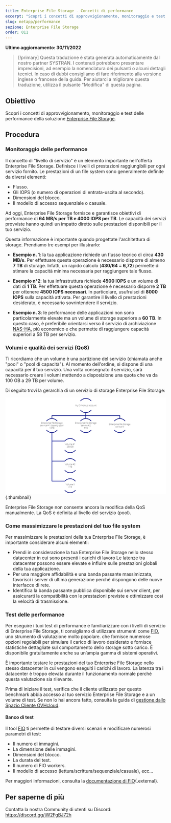 ```yaml
---
title: Enterprise File Storage - Concetti di performance
excerpt: "Scopri i concetti di approvvigionamento, monitoraggio e test delle performance della soluzione Enterprise File Storage"
slug: netapp/performance
sezione: Enterprise File Storage
order: 011
---
```


**Ultimo aggiornamento: 30/11/2022**

> [!primary]
> Questa traduzione è stata generata automaticamente dal nostro partner SYSTRAN. I contenuti potrebbero presentare imprecisioni, ad esempio la nomenclatura dei pulsanti o alcuni dettagli tecnici. In caso di dubbi consigliamo di fare riferimento alla versione inglese o francese della guida. Per aiutarci a migliorare questa traduzione, utilizza il pulsante "Modifica" di questa pagina.
>

## Obiettivo

Scopri i concetti di approvvigionamento, monitoraggio e test delle performance della soluzione [Enterprise File Storage](https://www.ovhcloud.com/it/storage-solutions/enterprise-file-storage/).

## Procedura

### Monitoraggio delle performance

Il concetto di "livello di servizio" è un elemento importante nell'offerta Enterprise File Storage. Definisce i livelli di prestazioni raggiungibili per ogni servizio fornito. Le prestazioni di un file system sono generalmente definite da diversi elementi: 

- Flusso.
- Gli IOPS (o numero di operazioni di entrata-uscita al secondo).
- Dimensioni del blocco.
- Il modello di accesso sequenziale o casuale.

Ad oggi, Enterprise File Storage fornisce e garantisce obiettivi di performance di **64 MB/s per TB e 4000 IOPS per TB**. Le capacità dei servizi provviste hanno quindi un impatto diretto sulle prestazioni disponibili per il tuo servizio.

Questa informazione è importante quando progettate l'architettura di storage. Prendiamo tre esempi per illustrarlo:

- **Esempio n. 1**: la tua applicazione richiede un flusso teorico di circa **430 MB/s**. Per effettuare questa operazione è necessario disporre di almeno **7 TB** di storage. Infatti, un rapido calcolo (**430/64 = 6,72**) permette di stimare la capacità minima necessaria per raggiungere tale flusso.

- **Esempio n°2**: la tua infrastruttura richiede **4500 IOPS** e un volume di dati di **1 TB**. Per effettuare questa operazione è necessario disporre **2 TB** per ottenere **4500 IOPS necessari**. In particolare, usufruisci di **8000 IOPS** sulla capacità attivata. Per garantire il livello di prestazioni desiderato, è necessario sovrintendere il servizio.

- **Esempio n. 3**: le performance delle applicazioni non sono particolarmente elevate ma un volume di storage superiore a **60 TB**. In questo caso, è preferibile orientarsi verso il servizio di archiviazione [NAS-HA](https://www.ovhcloud.com/it/storage-solutions/nas-ha/), più economico e che permette di raggiungere capacità superiori a 58 TB per servizio.

### Volumi e qualità dei servizi (QoS)

Ti ricordiamo che un volume è una partizione del servizio (chiamata anche "pool" o "pool di capacità"). Al momento dell'ordine, si dispone di una capacità per il tuo servizio. Una volta consegnato il servizio, sarà necessario creare i volumi mettendo a disposizione una quota che va da 100 GB a 29 TB per volume. 

Di seguito trovi la gerarchia di un servizio di storage Enterprise File Storage:

![Enterprise File Storage Perf 1](images/Netapp_Hierarchie_2.png){.thumbnail}

Enterprise File Storage non consente ancora la modifica della QoS manualmente. La QoS è definita al livello del servizio (pool).

### Come massimizzare le prestazioni del tuo file system

Per massimizzare le prestazioni della tua Enterprise File Storage, è importante considerare alcuni elementi:

- Prendi in considerazione la tua Enterprise File Storage nello stesso datacenter in cui sono presenti i carichi di lavoro Le latenze tra datacenter possono essere elevate e influire sulle prestazioni globali della tua applicazione.
- Per una maggiore affidabilità e una banda passante massimizzata, favorisci i server di ultima generazione perché dispongono delle nuove interfacce di rete.
- Identifica la banda passante pubblica disponibile sui server client, per assicurarti la compatibilità con le prestazioni previste e ottimizzare così la velocità di trasmissione.

### Test delle performance

Per eseguire i tuoi test di performance e familiarizzare con i livelli di servizio di Enterprise File Storage, ti consigliamo di utilizzare strumenti come [FIO](https://github.com/axboe/fio), uno strumento di valutazione molto popolare. che fornisce numerose opzioni regolabili per simulare il carico di lavoro desiderato e fornisce statistiche dettagliate sul comportamento dello storage sotto carico. È disponibile gratuitamente anche su un’ampia gamma di sistemi operativi.

È importante testare le prestazioni del tuo Enterprise File Storage nello stesso datacenter in cui vengono eseguiti i carichi di lavoro. La latenza tra i datacenter è troppo elevata durante il funzionamento normale perché questa valutazione sia rilevante.

Prima di iniziare il test, verifica che il cliente utilizzato per questo benchmark abbia accesso al tuo servizio Enterprise File Storage e a un volume di test. Se non lo hai ancora fatto, consulta la guida di [gestione dallo Spazio Cliente OVHcloud](https://docs.ovh.com/it/storage/file-storage/netapp/control-panel/).

#### Banco di test

Il tool [FIO](https://github.com/axboe/fio) ti permette di testare diversi scenari e modificare numerosi parametri di test: 

- Il numero di immagini.
- La dimensione delle immagini.
- Dimensioni del blocco.
- La durata del test.
- Il numero di FIO workers.
- Il modello di accesso (lettura/scrittura/sequenziale/casuale), ecc...

Per maggiori informazioni, consulta la [documentazione di FIO](https://fio.readthedocs.io/en/latest/index.html){.external}.

## Per saperne di più

Contatta la nostra Community di utenti su Discord: <https://discord.gg/jW2FgBJ72h>

